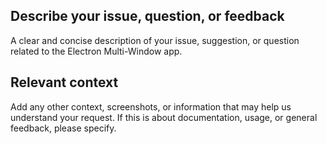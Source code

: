 ## Describe your issue, question, or feedback

A clear and concise description of your issue, suggestion, or question related to the Electron Multi-Window app.

## Relevant context

Add any other context, screenshots, or information that may help us understand your request. If this is about documentation, usage, or general feedback, please specify.
